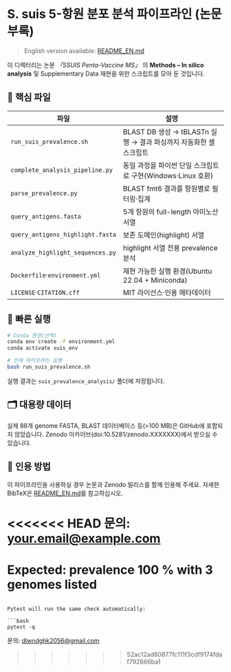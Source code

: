 # S. suis 5-항원 분포 분석 파이프라인 (논문 부록)

> English version available: [README_EN.md](./README_EN.md)

이 디렉터리는 논문 *「SSUIS Penta-Vaccine MS」* 의 **Methods – In silico analysis** 및 Supplementary Data 재현을 위한 스크립트를 모아 둔 것입니다.

## 📂 핵심 파일
|파일|설명|
|---|---|
|`run_suis_prevalence.sh`|BLAST DB 생성 → tBLASTn 실행 → 결과 파싱까지 자동화한 셸 스크립트|
|`complete_analysis_pipeline.py`|동일 과정을 파이썬 단일 스크립트로 구현(Windows·Linux 호환)|
|`parse_prevalence.py`|BLAST fmt6 결과를 항원별로 필터링·집계|
|`query_antigens.fasta`|5개 항원의 full-length 아미노산 서열|
|`query_antigens_highlight.fasta`|보존 도메인(highlight) 서열|
|`analyze_highlight_sequences.py`|highlight 서열 전용 prevalence 분석|
|`Dockerfile`·`environment.yml`|재현 가능한 실행 환경(Ubuntu 22.04 + Miniconda)|
|`LICENSE`·`CITATION.cff`|MIT 라이선스·인용 메타데이터|

## 🔧 빠른 실행
```bash
# Conda 환경(선택)
conda env create -f environment.yml
conda activate suis_env

# 전체 파이프라인 실행
bash run_suis_prevalence.sh
```
실행 결과는 `suis_prevalence_analysis/` 폴더에 저장됩니다.

## 🗂️ 대용량 데이터
실제 88개 genome FASTA, BLAST 데이터베이스 등(>100 MB)은 GitHub에 포함되지 않았습니다. Zenodo 아카이브(doi:10.5281/zenodo.XXXXXXX)에서 받으실 수 있습니다.

## 📜 인용 방법
이 파이프라인을 사용하실 경우 논문과 Zenodo 릴리스를 함께 인용해 주세요. 자세한 BibTeX은 [README_EN.md](./README_EN.md)를 참고하십시오.

<<<<<<< HEAD
문의: <your.email@example.com> 
=======
# Expected: prevalence 100 % with 3 genomes listed
```

Pytest will run the same check automatically:

```bash
pytest -q
```

문의: dlwndghk2056@gmail.com
>>>>>>> 52ac12ad80877fc111f3cdf9174fdaf792666ba1
